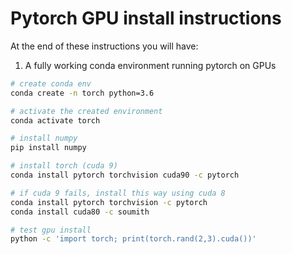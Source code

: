 # Pytorch GPU install instructions    
At the end of these instructions you will have:   
1. A fully working conda environment running pytorch on GPUs

```bash
# create conda env
conda create -n torch python=3.6

# activate the created environment
conda activate torch

# install numpy
pip install numpy

# install torch (cuda 9)
conda install pytorch torchvision cuda90 -c pytorch

# if cuda 9 fails, install this way using cuda 8 
conda install pytorch torchvision -c pytorch
conda install cuda80 -c soumith

# test gpu install
python -c 'import torch; print(torch.rand(2,3).cuda())'
```
